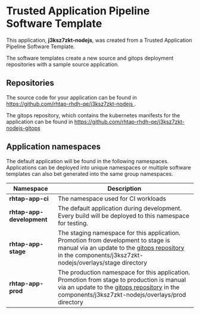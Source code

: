 # Trusted Application Pipeline Software Template

This application, **j3ksz7zkt-nodejs**, was created from a Trusted Application Pipeline Software Template.

The software templates create a new source and gitops deployment repositories with a sample source application. 

## Repositories

The source code for your application can be found in [https://github.com/rhtap-rhdh-qe/j3ksz7zkt-nodejs ](https://github.com/rhtap-rhdh-qe/j3ksz7zkt-nodejs ).
 
The gitops repository, which contains the kubernetes manifests for the application can be found in 
[https://github.com/rhtap-rhdh-qe/j3ksz7zkt-nodejs-gitops ](https://github.com/rhtap-rhdh-qe/j3ksz7zkt-nodejs-gitops ) 

## Application namespaces 

The default application will be found in the following namespaces. Applications can be deployed into unique namespaces or multiple software templates can also bet generated into the same group namespaces.  

|  Namespace   |  Description   |  
| -------- | -------- |
| **rhtap-app-ci** | The namespace used for CI workloads |
| **rhtap-app-development** | The default application during development. Every build will be deployed to this namespace for testing. |
| **rhtap-app-stage** | The staging namespace for this application. Promotion from development to stage is manual via an update to the [gitops repository](https://github.com/rhtap-rhdh-qe/j3ksz7zkt-nodejs-gitops ) in the components/j3ksz7zkt-nodejs/overlays/stage directory |
| **rhtap-app-prod** | The production namespace for this application. Promotion from stage to production is manual via an update to the [gitops repository](https://github.com/rhtap-rhdh-qe/j3ksz7zkt-nodejs-gitops ) in the components/j3ksz7zkt-nodejs/overlays/prod directory |